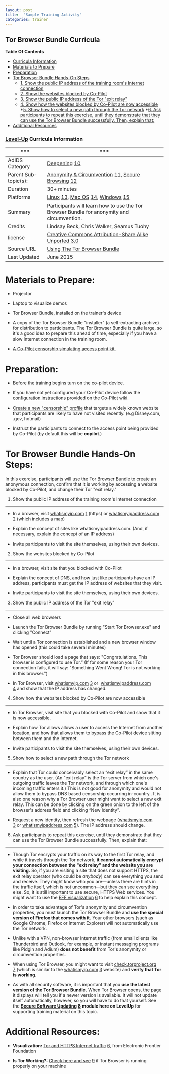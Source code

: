 ```yaml
---
layout: post
title:  "Sample Training Activity"
categories: trainer
---
```


## Tor Browser Bundle Curricula

**Table Of Contents**

* [Curricula Information](#level-up-curricula-information)
* [Materials to Prepare](#materials-to-prepare)
* [Preparation](#preparation)
* [Tor Browser Bundle Hands-On Steps](#tor-browser-bundle-hands-on-steps)
  * [1. Show the public IP address of the training room's Internet connection](#1-show-the-public-ip-address-of-the-training-rooms-internet-connection)
  * [2. Show the websites blocked by Co-Pilot](#2-show-the-websites-blocked-by-co-pilot)
  * [3. Show the public IP address of the Tor "exit relay"](#3-show-the-public-ip-address-of-the-tor-exit-relay)
  * [4. Show how the websites blocked by Co-Pilot are now accessible](#4-show-how-the-websites-blocked-by-co-pilot-are-now-accessible)
  *[5. Show how to select a new path through the Tor network](#5-show-how-to-select-a-new-path-through-the-tor-network)
  *[6. Ask participants to repeat this exercise, until they demonstrate that they can use the Tor Browser Bundle successfully. Then, explain that:](#6-ask-participants-to-repeat-this-exercise-until-they-demonstrate-that-they-can-use-the-tor-browser-bundle-successfully-then-explain-that)
* [Additional Resources](#additional-resources)


### [Level-Up](https://www.level-up.cc/about) Curricula Information

|***|***|
|---|---|
|AdIDS Category|[Deepening](https://www.level-up.cc/leading-trainings/training-curriculum/deepening) [10]|
|Parent Sub-topic(s):|[Anonymity & Circumvention](https://www.level-up.cc/leading-trainings/training-curriculum/anonymity-circumvention) [11], [Secure Browsing](https://www.level-up.cc/leading-trainings/training-curriculum/secure-browsing) [12]|
|Duration|30+ minutes|
|Platforms|[Linux](https://www.level-up.cc/platform/linux) [13], [Mac OS](https://www.level-up.cc/platform/mac-os) [14], [Windows](https://www.level-up.cc/platform/windows) [15]|
|Summary|Participants will learn how to use the Tor Browser Bundle for anonymity and circumvention.|
|Credits|Lindsay Beck, Chris Walker, Seamus Tuohy|
|license|[Creative Commons Attribution-Share Alike Unported 3.0](https://creativecommons.org/licenses/by-sa/3.0/)|
|Source URL|[Using The Tor Browser Bundle](https://www.level-up.cc/leading-training/training-curriculum/deepening/using-tor-browser-bundle)|
|Last Updated|June 2015|

Materials to Prepare:
=====================

-   Projector

-   Laptop to visualize demos

-   Tor Browser Bundle, installed on the trainer's device

-   A copy of the Tor Browser Bundle "installer" (a self-extracting archive) for distribution to participants. The Tor Browser Bundle is quite large, so it's a good idea to prepare this ahead of time,  especially if you have a slow Internet connection in the training room.

-   [A Co-Pilot censorship simulating access point kit.](https://github.com/OpenInternet/co-pilot/wiki/Setup-Guide#what-you-will-need)

Preparation:
==================================

- Before the training begins turn on the co-pilot device.

- If you have not yet configured your Co-Pilot device follow the [configuration instructions](https://github.com/OpenInternet/co-pilot/wiki/Configuring-Co-Pilot) provided on the Co-Pilot wiki.

- [Create a new "censorship" profile](https://github.com/OpenInternet/co-pilot/wiki/Setup-Guide#step-6-create-a-new-profile-optional) that targets a widely known website that participants are likely to have not visited recently. (e.g Disney.com, .gov, hotmail)

- Instruct the participants to connect to the access point being provided by Co-Pilot (by default this will be **copilot**.)

Tor Browser Bundle Hands-On Steps:
==================================

In this exercise, participants will use the Tor Browser Bundle to create an anonymous connection, confirm that it is working by accessing a website blocked by Co-Pilot, and change their Tor "exit relay."

1. Show the public IP address of the training room's Internet connection
------------------------------------------------------------------------

-   In a browser, visit [whatismyip.com](https://whatismyip.com/) [1] (https) or [whatismyipaddress.com](http://whatismyipaddress.com/) [2] (which includes a map)

-   Explain the concept of sites like whatismyipaddress.com. (And, if necessary, explain the concept of an IP address)

-   Invite participants to visit the site themselves, using their own devices.

2. Show the websites blocked by Co-Pilot
-----------------------------------------------------

-   In a browser, visit site that you blocked with Co-Pilot

-   Explain the concept of DNS, and how just like participants have an IP address, participants must get the IP address of websites that they visit.

-   Invite participants to visit the site themselves, using their own devices.

3. Show the public IP address of the Tor "exit relay"
-----------------------------------------------------

-   Close all web browsers

-   Launch the Tor Browser Bundle by running "Start Tor Browser.exe" and clicking "Connect"

-   Wait until a Tor connection is established and a new browser window has opened (this could take several minutes)

-   Tor Browser should load a page that says: "Congratulations. This browser is configured to use Tor.” (If for some reason your Tor connection fails, it will say: "Something Went Wrong! Tor is not working in this browser.")

-   In Tor Browser, visit [whatismyip.com](https://www.whatismyip.com/) [3] or  [whatismyipaddress.com](http://whatismyipaddress.com/) [4] and show that the IP address has changed.

4. Show how the websites blocked by Co-Pilot are now accessible
-----------------------------------------------------

-   In Tor Browser,  visit site that you blocked with Co-Pilot and show that it is now accessible.

-   Explain how Tor allows allows a user to access the Internet from another location, and how that allows them to bypass the Co-Pilot device sitting between them and the Internet.

-   Invite participants to visit the site themselves, using their own devices.

5. Show how to select a new path through the Tor network
--------------------------------------------------------

-   Explain that Tor could conceivably select an “exit relay” in the same country as the user. (An "exit relay" is the Tor server from which one's outgoing traffic leaves the Tor network, and through which one's incoming traffic enters it.) This is not good for anonymity and would not allow them to bypass DNS based censorship occurring in-country.. It is also one reason why a Tor Browser user might want to select a new exit relay. This can be done by clicking on the green onion to the left of the browser's address field and clicking “New Identity”.

-   Request a new identity, then refresh the webpage ([whatismyip.com](https://www.whatismyip.com/) [3] or [whatismyipaddress.com](http://www.whatismyipaddress.com/) [5]). The IP address should change.

6. Ask participants to repeat this exercise, until they demonstrate that they can use the Tor Browser Bundle successfully. Then, explain that:
----------------------------------------------------------------------------------------------------------------------------------------------

-   Though Tor encrypts your traffic on its way to the first Tor relay, and while it travels through the Tor network, **it cannot automatically encrypt your connection between the "exit relay" and the website you are visiting.** So, if you are visiting a site that does not support HTTPS, the exit relay operator (who could be *anybody*) can see everything you send and receive. They might know who you are—unless there are hints in the traffic itself, which is not uncommon—but they can see everything else. So, it is still important to use secure, HTTPS Web services. You might want to use the [EFF visualization](https://www.eff.org/pages/tor-and-https) [6] to help explain this concept.

-   In order to take advantage of Tor's anonymity and circumvention properties, you must launch the Tor Browser Bundle and **use the special version of Firefox that comes with it.** Your other browsers (such as Google Chrome, Firefox or Internet Explorer) will not automatically use the Tor network.

-   Unlike with a VPN, non-browser Internet traffic (from email clients like Thunderbird and Outlook, for example, or instant messaging programs like Pidgin and Adium) **does not benefit** from Tor's anonymity or circumvention properties. 

-   When using Tor Browser, you might want to visit [check.torproject.org](https://check.torproject.org/) [7] (which is similar to the [whatismyip.com](https://www.whatismyip.com/) [3] website) and **verify that Tor is working.**

-   ​As with all security software, it is important that you **use the latest version of the Tor Browser Bundle.** When Tor Browser opens, the page it displays will tell you if a newer version is available.
    It will not update itself automatically, however, so you will have to do that yourself. See the **[Secure Software Updating](https://www.level-up.cc/leading-trainings/training-curriculum/secure-software-update)  [8]** **module here on LevelUp** for supporting training material on this topic.


Additional Resources:
=====================

-   **Visualization:** [Tor and HTTPS Internet traffic](https://www.eff.org/pages/tor-and-https) [6], from
    Electronic Frontier Foundation

-   **Is Tor Working?:** [Check here and see](https://check.torproject.org/) [9] if Tor Browser is running properly on your machine
 

[1]: https://whatismyip.com\
[2]: http://whatismyipaddress.com\
[3]: https://www.whatismyip.com\
[4]: http://whatismyipaddress.com/\
[5]: http://www.whatismyipaddress.com\
[6]: https://www.eff.org/pages/tor-and-https\
[7]: https://check.torproject.org\
[8]: https://www.level-up.cc/leading-trainings/training-curriculum/secure-software-update\
[9]: https://check.torproject.org/\
[10]: https://www.level-up.cc/leading-trainings/training-curriculum/deepening\
[11]: https://www.level-up.cc/leading-trainings/training-curriculum/anonymity-circumvention\
[12]: https://www.level-up.cc/leading-trainings/training-curriculum/secure-browsing\
[13]: https://www.level-up.cc/platform/linux\
[14]: https://www.level-up.cc/platform/mac-os\
[15]: https://www.level-up.cc/platform/windows\
[16]: https://www.level-up.cc/print/316\
[17]: https://www.level-up.cc/printpdf/316\
